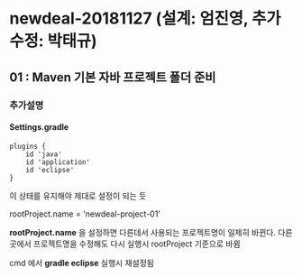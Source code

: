 # newdeal-20181127 (설계: 엄진영, 추가수정: 박태규)

## 01 : Maven 기본 자바 프로젝트 폴더 준비

### 추가설명

#### Settings.gradle
~~~
plugins {
    id 'java'
    id 'application'
    id 'eclipse'
}
~~~
이 상태를 유지해야 제대로 설정이 되는 듯

rootProject.name = 'newdeal-project-01'


**rootProject.name** 을 설정하면 다른데서 사용되는 프로젝트명이 일제히 바뀐다. 다른 곳에서 프로젝트명을 수정해도 다시 실행시 rootProject 기준으로 바뀜


cmd 에서 **gradle eclipse** 실행시 재설정됨



